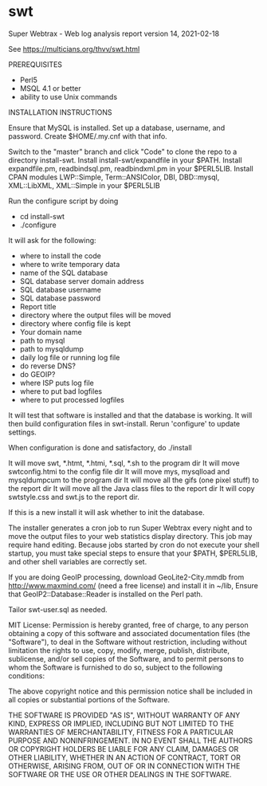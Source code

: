 # swt
Super Webtrax  - Web log analysis report
version 14, 2021-02-18

See https://multicians.org/thvv/swt.html

PREREQUISITES
- Perl5
- MSQL 4.1 or better
- ability to use Unix commands

INSTALLATION INSTRUCTIONS

Ensure that MySQL is installed.  Set up a database, username,
and password. Create $HOME/.my.cnf with that info.

Switch to the "master" branch and click "Code" to clone the repo to 
a directory install-swt.
Install install-swt/expandfile in your $PATH.
Install expandfile.pm, readbindsql.pm, readbindxml.pm in your $PERL5LIB.
Install CPAN modules LWP::Simple, Term::ANSIColor, DBI, DBD::mysql, XML::LibXML, XML::Simple in your $PERL5LIB

Run the configure script by doing
-  cd install-swt
-  ./configure

It will ask for the following:
- where to install the code
- where to write temporary data
- name of the SQL database
- SQL database server domain address
- SQL database username
- SQL database password
- Report title
- directory where the output files will be moved
- directory where config file is kept
- Your domain name
- path to mysql
- path to mysqldump
- daily log file or running log file
- do reverse DNS?
- do GEOIP?
- where ISP puts log file
- where to put bad logfiles
- where to put processed logfiles

It will test that software is installed and that the database is working.
It will then build configuration files in swt-install.
Rerun 'configure' to update settings.

When configuration is done and satisfactory, do
  ./install

It will move swt, *.htmt, *.htmi, *.sql, *.sh to the program dir
It will move swtconfig.htmi to the config file dir
It will move mys, mysqlload and mysqldumpcum to the program dir
It will move all the gifs (one pixel stuff) to the report dir
It will move all the Java class files to the report dir
It will copy swtstyle.css and swt.js to the report dir.

If this is a new install it will ask whether to init the database.

The installer generates a cron job to run Super Webtrax every night
and to move the output files to your web statistics display
directory.  This job may require hand editing.  Because jobs started by
cron do not execute your shell startup, you must take special steps to
ensure that your $PATH, $PERL5LIB, and other shell variables are
correctly set.

If you are doing GeoIP processing, download GeoLite2-City.mmdb from
http://www.maxmind.com/ (need a free license) and install it in ~/lib,
Ensure that GeoIP2::Database::Reader is installed on the Perl path.

Tailor swt-user.sql as needed.


MIT License: Permission is hereby granted, free of charge, to any person obtaining a copy of this software and associated documentation files (the "Software"), to deal in the Software without restriction, including without limitation the rights to use, copy, modify, merge, publish, distribute, sublicense, and/or sell copies of the Software, and to permit persons to whom the Software is furnished to do so, subject to the following conditions:

The above copyright notice and this permission notice shall be included in all copies or substantial portions of the Software.

THE SOFTWARE IS PROVIDED "AS IS", WITHOUT WARRANTY OF ANY KIND, EXPRESS OR IMPLIED, INCLUDING BUT NOT LIMITED TO THE WARRANTIES OF MERCHANTABILITY, FITNESS FOR A PARTICULAR PURPOSE AND NONINFRINGEMENT. IN NO EVENT SHALL THE AUTHORS OR COPYRIGHT HOLDERS BE LIABLE FOR ANY CLAIM, DAMAGES OR OTHER LIABILITY, WHETHER IN AN ACTION OF CONTRACT, TORT OR OTHERWISE, ARISING FROM, OUT OF OR IN CONNECTION WITH THE SOFTWARE OR THE USE OR OTHER DEALINGS IN THE SOFTWARE.
